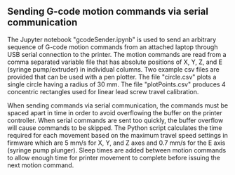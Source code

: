 ## Sending G-code motion commands via serial communication

The Jupyter notebook "gcodeSender.ipynb" is used to send an arbitrary sequence of G-code motion commands from an attached laptop through USB serial connection to the printer.  The motion commands are read from a comma separated variable file that has absolute positions of X, Y, Z, and E (syringe pump/extruder) in individual columns.  Two example csv files are provided that can be used with a pen plotter.  The file "circle.csv" plots a single circle having a radius of 30 mm.  The file "plotPoints.csv" produces 4 concentric rectangles used for linear lead screw travel calibration.

When sending commands via serial communication, the commands must be spaced apart in time in order to avoid overflowing the buffer on the printer controller.  When serial commands are sent too quickly, the buffer overflow will cause commands to be skipped. The Python script calculates the time required for each movement based on the maximum travel speed settings in firmware which are 5 mm/s for X, Y, and Z axes and 0.7 mm/s for the E axis (syringe pump plunger). Sleep times are added between motion commands to allow enough time for printer movement to complete before issuing the next motion command.
